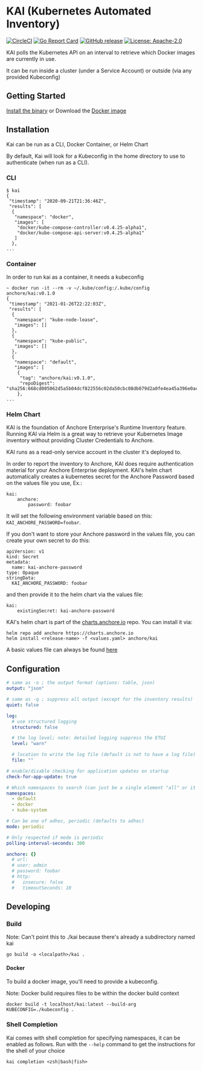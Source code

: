 # KAI (Kubernetes Automated Inventory)
[![CircleCI](https://circleci.com/gh/anchore/kai.svg?style=svg&circle-token=6f6ffa17b0630e6af622e162d594e2312c136d94)](https://circleci.com/gh/anchore/kai)
[![Go Report Card](https://goreportcard.com/badge/github.com/anchore/kai)](https://goreportcard.com/report/github.com/anchore/kai)
[![GitHub release](https://img.shields.io/github/release/anchore/kai.svg)](https://github.com/anchore/kai/releases/latest)
[![License: Apache-2.0](https://img.shields.io/badge/License-Apache%202.0-blue.svg)](https://github.com/anchore/kai/blob/main/LICENSE)

KAI polls the Kubernetes API on an interval to retrieve which Docker images are currently in use.

It can be run inside a cluster (under a Service Account) or outside (via any provided Kubeconfig)

## Getting Started
[Install the binary](#installation) or Download the [Docker image](https://hub.docker.com/repository/docker/anchore/kai)

## Installation
Kai can be run as a CLI, Docker Container, or Helm Chart

By default, Kai will look for a Kubeconfig in the home directory to use to authenticate (when run as a CLI). 

### CLI
```shell script
$ kai
{
 "timestamp": "2020-09-21T21:36:46Z",
 "results": [
  {
   "namespace": "docker",
   "images": [
    "docker/kube-compose-controller:v0.4.25-alpha1",
    "docker/kube-compose-api-server:v0.4.25-alpha1"
   ]
  },
...
```
### Container

In order to run kai as a container, it needs a kubeconfig
```
~ docker run -it --rm -v ~/.kube/config:/.kube/config anchore/kai:v0.1.0
{
 "timestamp": "2021-01-26T22:22:03Z",
 "results": [
  {
   "namespace": "kube-node-lease",
   "images": []
  },
  {
   "namespace": "kube-public",
   "images": []
  },
  {
   "namespace": "default",
   "images": [
    {
     "tag": "anchore/kai:v0.1.0",
     "repoDigest": "sha256:668cd005062d5a5b04dcf822556c02da50cbc08db079d2a0fe4ea45a396e0ac1"
    },
...
```

### Helm Chart

KAI is the foundation of Anchore Enterprise's Runtime Inventory feature. Running KAI via Helm is a great way to retrieve your Kubernetes Image inventory without providing Cluster Credentials to Anchore.

KAI runs as a read-only service account in the cluster it's deployed to. 

In order to report the inventory to Anchore, KAI does require authentication material for your Anchore Enterprise deployment.
KAI's helm chart automatically creates a kubernetes secret for the Anchore Password based on the values file you use, Ex.:
```
kai:
    anchore:
        password: foobar
```
It will set the following environment variable based on this: `KAI_ANCHORE_PASSWORD=foobar`.

If you don't want to store your Anchore password in the values file, you can create your own secret to do this:
```
apiVersion: v1
kind: Secret
metadata:
  name: kai-anchore-password
type: Opaque
stringData:
  KAI_ANCHORE_PASSWORD: foobar
```
and then provide it to the helm chart via the values file:
```
kai:
    existingSecret: kai-anchore-password
```
KAI's helm chart is part of the [charts.anchore.io](https://charts.anchore.io) repo. You can install it via:
```
helm repo add anchore https://charts.anchore.io
helm install <release-name> -f <values.yaml> anchore/kai
``` 
A basic values file can always be found [here](https://github.com/anchore/anchore-charts/tree/master/stable/kai/values.yaml)

## Configuration
```yaml
# same as -o ; the output format (options: table, json)
output: "json"

# same as -q ; suppress all output (except for the inventory results)
quiet: false

log:
  # use structured logging
  structured: false

  # the log level; note: detailed logging suppress the ETUI
  level: "warn"

  # location to write the log file (default is not to have a log file)
  file: ""

# enable/disable checking for application updates on startup
check-for-app-update: true

# Which namespaces to search (can just be a single element "all" or it can be multiple)
namespaces:
  - default
  - docker
  - kube-system

# Can be one of adhoc, periodic (defaults to adhoc)
mode: periodic

# Only respected if mode is periodic
polling-interval-seconds: 300

anchore: {}
  # url: 
  # user: admin
  # password: foobar
  # http:
  #   insecure: false
  #   timeoutSeconds: 10

```

## Developing
### Build
Note: Can't point this to ./kai because there's already a subdirectory named kai

`go build -o <localpath>/kai .`

#### Docker
To build a docker image, you'll need to provide a kubeconfig. 

Note: Docker build requires files to be within the docker build context
```
docker build -t localhost/kai:latest --build-arg KUBECONFIG=./kubeconfig .
```

### Shell Completion
Kai comes with shell completion for specifying namespaces, it can be enabled as follows. Run with the `--help` command to get the instructions for the shell of your choice
```
kai completion <zsh|bash|fish>
```